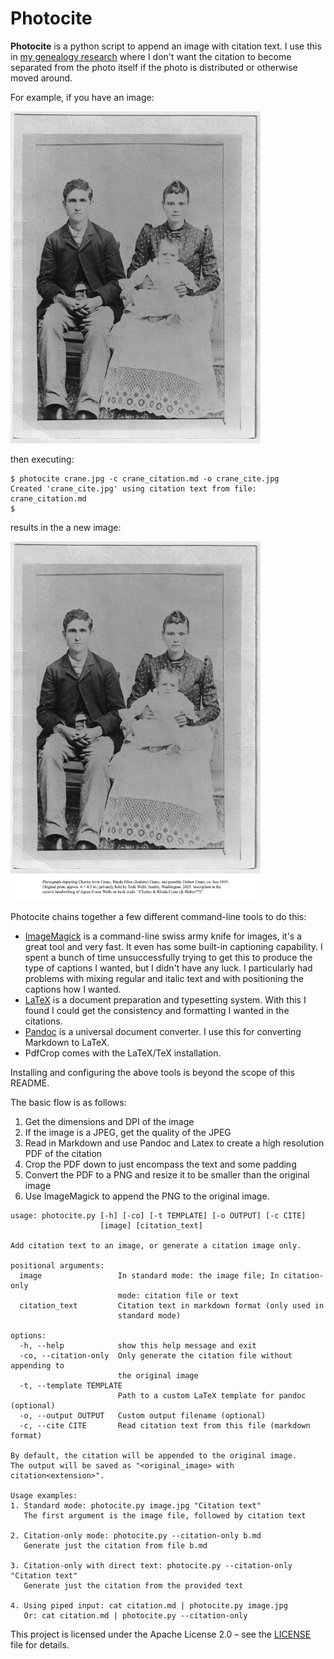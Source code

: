 # Photocite

**Photocite** is a python script to append an image with citation text. I use this in [my genealogy research](https://pedigreepipeline.com) where I don't want the citation to become separated from the photo itself if the photo is distributed or otherwise moved around.

For example, if you have an image:

<!-- ![image without citation](example/crane.jpg) -->
<a href="example/crane.jpg">
  <img src="example/crane.jpg" alt="image without citation" width="400">
</a>

then executing: 

```
$ photocite crane.jpg -c crane_citation.md -o crane_cite.jpg
Created 'crane_cite.jpg' using citation text from file: crane_citation.md
$ 
```

results in the a new image:

<a href="example/crane_cite.jpg">
  <img src="example/crane_cite.jpg" alt="image with citation" width="400">
</a>

Photocite chains together a few different command-line tools to do this:

- [ImageMagick](https://imagemagick.org) is a command-line swiss army knife for images, it's a great tool and very fast. It even has some built-in captioning capability. I spent a bunch of time unsuccessfully trying to get this to produce the type of captions I wanted, but I didn't have any luck. I particularly had problems with mixing regular and italic text and with positioning the captions how I wanted.
- [LaTeX](https://www.latex-project.org) is a document preparation and typesetting system. With this I found I could get the consistency and formatting I wanted in the citations.
- [Pandoc](https://pandoc.org) is a universal document converter. I use this for converting Markdown to LaTeX.
- PdfCrop comes with the LaTeX/TeX installation.

Installing and configuring the above tools is beyond the scope of this README.

The basic flow is as follows: 

1. Get the dimensions and DPI of the image
2. If the image is a JPEG, get the quality of the JPEG
3. Read in Markdown and use Pandoc and Latex to create a high resolution PDF of the citation
4. Crop the PDF down to just encompass the text and some padding
5. Convert the PDF to a PNG and resize it to be smaller than the original image
6. Use ImageMagick to append the PNG to the original image.

```
usage: photocite.py [-h] [-co] [-t TEMPLATE] [-o OUTPUT] [-c CITE]
                    [image] [citation_text]

Add citation text to an image, or generate a citation image only.

positional arguments:
  image                 In standard mode: the image file; In citation-only
                        mode: citation file or text
  citation_text         Citation text in markdown format (only used in
                        standard mode)

options:
  -h, --help            show this help message and exit
  -co, --citation-only  Only generate the citation file without appending to
                        the original image
  -t, --template TEMPLATE
                        Path to a custom LaTeX template for pandoc (optional)
  -o, --output OUTPUT   Custom output filename (optional)
  -c, --cite CITE       Read citation text from this file (markdown format)

By default, the citation will be appended to the original image.
The output will be saved as "<original_image> with citation<extension>".

Usage examples:
1. Standard mode: photocite.py image.jpg "Citation text"
   The first argument is the image file, followed by citation text

2. Citation-only mode: photocite.py --citation-only b.md
   Generate just the citation from file b.md

3. Citation-only with direct text: photocite.py --citation-only "Citation text"
   Generate just the citation from the provided text

4. Using piped input: cat citation.md | photocite.py image.jpg
   Or: cat citation.md | photocite.py --citation-only
```



This project is licensed under the Apache License 2.0 – see the [LICENSE](LICENSE) file for details.